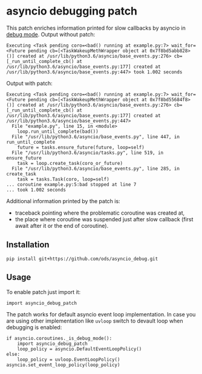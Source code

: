 # asyncio debugging patch

This patch enriches information printed for slow callbacks by asyncio in [debug mode](https://docs.python.org/3/library/asyncio-dev.html#debug-mode).  Output without patch:

```
Executing <Task pending coro=<bad() running at example.py:7> wait_for=<Future pending cb=[<TaskWakeupMethWrapper object at 0x7f8bd5abb828>()] created at /usr/lib/python3.6/asyncio/base_events.py:276> cb=[_run_until_complete_cb() at /usr/lib/python3.6/asyncio/base_events.py:177] created at /usr/lib/python3.6/asyncio/base_events.py:447> took 1.002 seconds
```

Output with patch:

```
Executing <Task pending coro=<bad() running at example.py:7> wait_for=<Future pending cb=[<TaskWakeupMethWrapper object at 0x7f8bd55684f8>()] created at /usr/lib/python3.6/asyncio/base_events.py:276> cb=[_run_until_complete_cb() at /usr/lib/python3.6/asyncio/base_events.py:177] created at /usr/lib/python3.6/asyncio/base_events.py:447>
  File "example.py", line 15, in <module>
    loop.run_until_complete(bad())
  File "/usr/lib/python3.6/asyncio/base_events.py", line 447, in run_until_complete
    future = tasks.ensure_future(future, loop=self)
  File "/usr/lib/python3.6/asyncio/tasks.py", line 519, in ensure_future
    task = loop.create_task(coro_or_future)
  File "/usr/lib/python3.6/asyncio/base_events.py", line 285, in create_task
    task = tasks.Task(coro, loop=self)
... coroutine example.py:5:bad stopped at line 7
... took 1.002 seconds
```

Additional information printed by the patch is:

* traceback pointing where the problematic coroutine was created at,
* the place where coroutine was suspended just after slow callback (first await after it or the end of coroutine).

## Installation

```
pip install git+https://github.com/ods/asyncio_debug.git
```

## Usage

To enable patch just import it:

```
import asyncio_debug_patch
```

The patch works for default asyncio event loop implementation.  In case you are using other implementation like `uvloop` switch to devault loop when debugging is enabled:

```
if asyncio.coroutines._is_debug_mode():
    import asyncio_debug_patch
    loop_policy = asyncio.DefaultEventLoopPolicy()
else:
    loop_policy = uvloop.EventLoopPolicy()
asyncio.set_event_loop_policy(loop_policy)
```